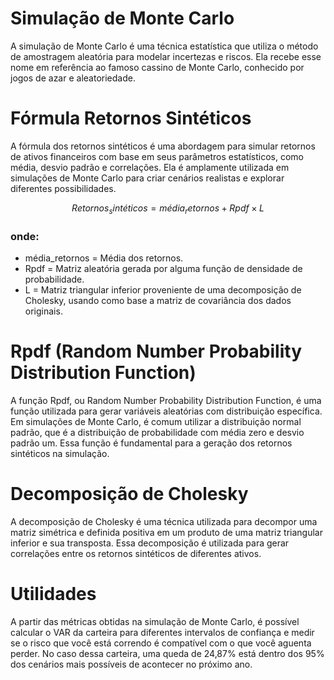 # Simulação de Monte Carlo

A simulação de Monte Carlo é uma técnica estatística que utiliza o método de amostragem aleatória para modelar incertezas e riscos. Ela recebe esse nome em referência ao famoso cassino de Monte Carlo, conhecido por jogos de azar e aleatoriedade.

# Fórmula Retornos Sintéticos

A fórmula dos retornos sintéticos é uma abordagem para simular retornos de ativos financeiros com base em seus parâmetros estatísticos, como média, desvio padrão e correlações. Ela é amplamente utilizada em simulações de Monte Carlo para criar cenários realistas e explorar diferentes possibilidades.

$$ Retornos_sintéticos = média_retornos + Rpdf × L $$

### onde:
* média_retornos = Média dos retornos.
* Rpdf = Matriz aleatória gerada por alguma função de densidade de probabilidade.
* L = Matriz triangular inferior proveniente de uma decomposição de Cholesky, usando como base a matriz de covariância dos dados originais.

# Rpdf (Random Number Probability Distribution Function)

A função Rpdf, ou Random Number Probability Distribution Function, é uma função utilizada para gerar variáveis aleatórias com distribuição específica. Em simulações de Monte Carlo, é comum utilizar a distribuição normal padrão, que é a distribuição de probabilidade com média zero e desvio padrão um. Essa função é fundamental para a geração dos retornos sintéticos na simulação.

# Decomposição de Cholesky

A decomposição de Cholesky é uma técnica utilizada para decompor uma matriz simétrica e definida positiva em um produto de uma matriz triangular inferior e sua transposta. Essa decomposição é utilizada para gerar correlações entre os retornos sintéticos de diferentes ativos.

# Utilidades

A partir das métricas obtidas na simulação de Monte Carlo, é possível calcular o VAR da carteira para diferentes intervalos de confiança e medir se o risco que você está correndo é compatível com o que você aguenta perder. No caso dessa carteira, uma queda de 24,87% está dentro dos 95% dos cenários mais possíveis de acontecer no próximo ano.

